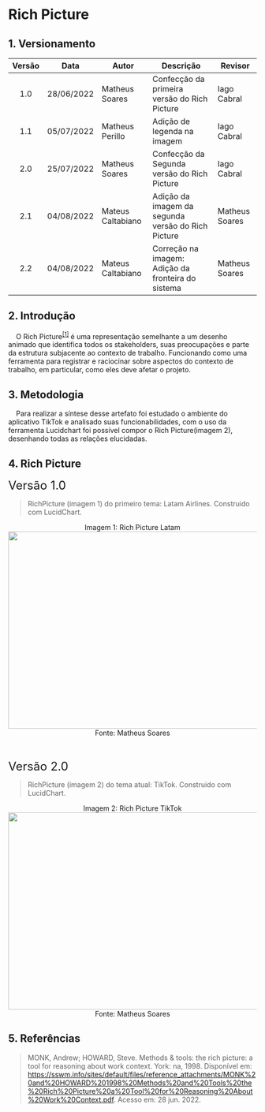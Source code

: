 # Rich Picture
## 1. Versionamento

| Versão | Data       | Autor             | Descrição                                          | Revisor        |
|:------:| ---------- | ----------------- | -------------------------------------------------- | -------------- |
|  1.0   | 28/06/2022 | Matheus Soares    | Confecção da primeira versão do Rich Picture       | Iago Cabral    |
|  1.1   | 05/07/2022 | Matheus Perillo   | Adição de legenda na imagem                        | Iago Cabral    |
|  2.0   | 25/07/2022 | Matheus Soares    | Confecção da Segunda versão do Rich Picture        | Iago Cabral    |
|  2.1   | 04/08/2022 | Mateus Caltabiano | Adição da imagem da segunda versão do Rich Picture | Matheus Soares |
|  2.2   | 04/08/2022 | Mateus Caltabiano | Correção na imagem: Adição da fronteira do sistema | Matheus Soares |

## 2. Introdução

&nbsp;&nbsp;&nbsp;&nbsp;O Rich Picture<sup><a href="#Referências">[1]</a></sup> é uma representação semelhante a um desenho animado que identifica todos os stakeholders, suas preocupações e parte da estrutura subjacente ao contexto de trabalho. Funcionando como uma ferramenta para registrar e raciocinar sobre aspectos do contexto de trabalho, em particular, como eles deve afetar o projeto.


## 3. Metodologia
&nbsp;&nbsp;&nbsp;&nbsp;Para realizar a síntese desse artefato foi estudado o ambiente do aplicativo TikTok e analisado suas funcionabilidades, com o uso da ferramenta Lucidchart foi possível compor o Rich Picture(imagem 2), desenhando todas as relações elucidadas.

## 4. Rich Picture

<div style="font-size: 24px">
<div style="text-align: left">
 Versão 1.0
</div>
</div>

>RichPicture (imagem 1) do primeiro tema: Latam Airlines. Construido com LucidChart.

<div style="text-align: center">
Imagem 1: Rich Picture Latam
</div>

<img class="card-img img-fluid rounded" width="800" height="400" src="https://raw.githubusercontent.com/Requisitos-de-Software/2022.1-TikTok/main/docs/img/RichPictureLatam.png">

<div style="text-align: center">
Fonte: Matheus Soares
</div>


&nbsp;
&nbsp;
&nbsp;
&nbsp;

<div style="font-size: 24px">
<div style="text-align: left">
 Versão 2.0
</div>
</div>

>RichPicture (imagem 2) do tema atual: TikTok. Construido com LucidChart.

<div style="text-align: center">
Imagem 2: Rich Picture TikTok
</div>

<img class="card-img img-fluid rounded" width="800" height="400" src="https://raw.githubusercontent.com/Requisitos-de-Software/2022.1-TikTok/main/docs/img/RichPictureTikTok.png">

<div style="text-align: center">
Fonte: Matheus Soares
</div>

## 5. Referências
> MONK, Andrew; HOWARD, Steve. Methods & tools: the rich picture: a tool for reasoning about work context. York: na, 1998. Disponível em: https://sswm.info/sites/default/files/reference_attachments/MONK%20and%20HOWARD%201998%20Methods%20and%20Tools%20the%20Rich%20Picture%20a%20Tool%20for%20Reasoning%20About%20Work%20Context.pdf. Acesso em: 28 jun. 2022.
